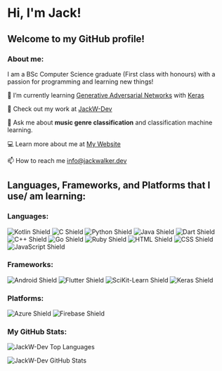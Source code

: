 # Hi, I'm Jack!

## Welcome to my GitHub profile!

### About me:
I am a BSc Computer Science graduate (First class with honours) with a passion for programming and learning new things!

🎯 I’m currently learning [Generative Adversarial Networks](https://en.wikipedia.org/wiki/Generative_adversarial_network) with [Keras](https://keras.io/)

📝 Check out my work at [JackW-Dev](https://github.com/JackW-Dev?tab=repositories)

💬 Ask me about <b>music genre classification</b> and classification machine learning.

💻 Learn more about me at [My Website](https://jackwalker.dev/)

📫 How to reach me info@jackwalker.dev

## Languages, Frameworks, and Platforms that I use/ am learning:

### Languages:

![Kotlin Shield](https://img.shields.io/badge/Code-Kotlin-teal?style=flat-square&logoColor=white&logo=Kotlin)
![C Shield](https://img.shields.io/badge/Code-C-teal?style=flat-square&logoColor=white&logo=C)
![Python Shield](https://img.shields.io/badge/Code-Python-teal?style=flat-square&logoColor=white&logo=Python)
![Java Shield](https://img.shields.io/badge/Code-Java-teal?style=flat-square&logoColor=whitee&logo=Java)
![Dart Shield](https://img.shields.io/badge/Code-Dart-teal?style=flat-square&logoColor=white&logo=Dart)
![C++ Shield](https://img.shields.io/badge/Code-C++-teal?style=flat-square&logoColor=white&logo=C%2b%2b)
![Go Shield](https://img.shields.io/badge/Code-Go-teal?style=flat-square&logoColor=white&logo=Go)
![Ruby Shield](https://img.shields.io/badge/Code-Ruby-teal?style=flat-square&logoColor=white&logo=Ruby)
![HTML Shield](https://img.shields.io/badge/Code-HTML-teal?style=flat-square&logoColor=white&logo=HTML5)
![CSS Shield](https://img.shields.io/badge/Code-CSS-teal?style=flat-square&logoColor=white&logo=CSS3)
![JavaScript Shield](https://img.shields.io/badge/Code-JavaScript-teal?style=flat-square&logoColor=white&logo=JavaScript)


### Frameworks:

![Android Shield](https://img.shields.io/badge/Framework-Android-mediumpurple?style=flat-square&logoColor=white&logo=Android)
![Flutter Shield](https://img.shields.io/badge/Framework-Flutter-mediumpurple?style=flat-square&logoColor=white&logo=Flutter)
![SciKit-Learn Shield](https://img.shields.io/badge/Framework-SciKit--Learn-mediumpurple?style=flat-square&logoColor=white&logo=SciKit-Learn)
![Keras Shield](https://img.shields.io/badge/Framework-Keras-mediumpurple?style=flat-square&logoColor=white&logo=Keras)


### Platforms:

![Azure Shield](https://img.shields.io/badge/Platform-Azure-indigo?style=flat-square&logoColor=white&logo=Microsoft-Azure)
![Firebase Shield](https://img.shields.io/badge/Platform-Firebase-indigo?style=flat-square&logoColor=white&logo=Firebase)

### My GitHub Stats:

![JackW-Dev Top Languages](https://github-readme-stats.vercel.app/api/top-langs/?username=JackW-Dev&theme=onedark&show_icons=true&layout=compact&langs_count=8&hide=javascript,html,css,cmake,php,jupyter%20notebook)

![JackW-Dev GitHub Stats](https://github-readme-stats.vercel.app/api?username=JackW-Dev&theme=onedark&show_icons=true&&count_private=true&include_all_commits=true)
